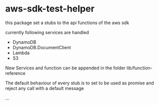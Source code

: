 # aws-sdk-test-helper

this package set a stubs to the api functions of the aws sdk

currently following services are handled

  - DynamoDB
  - DynamoDB.DocumentClient
  - Lambda
  - S3
  
New Services and function can be appended in the folder lib/function-reference

The default behaviour of every stub is to set to be used as promise and reject any call with a default message

...
